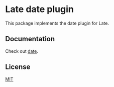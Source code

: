 # Late date plugin

This package implements the date plugin for Late.

## Documentation

Check out [date](https://sewellstephens.github.io/late/docs/date).

## License

[MIT](../../LICENSE)
